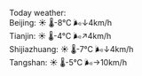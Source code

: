Today weather:  
Beijing: ☀️   🌡️-8°C 🌬️↓4km/h  
Tianjin: ☀️   🌡️-4°C 🌬️↗4km/h  
Shijiazhuang: ☀️   🌡️-7°C 🌬️↓4km/h  
Tangshan: ☀️   🌡️-5°C 🌬️→10km/h  
